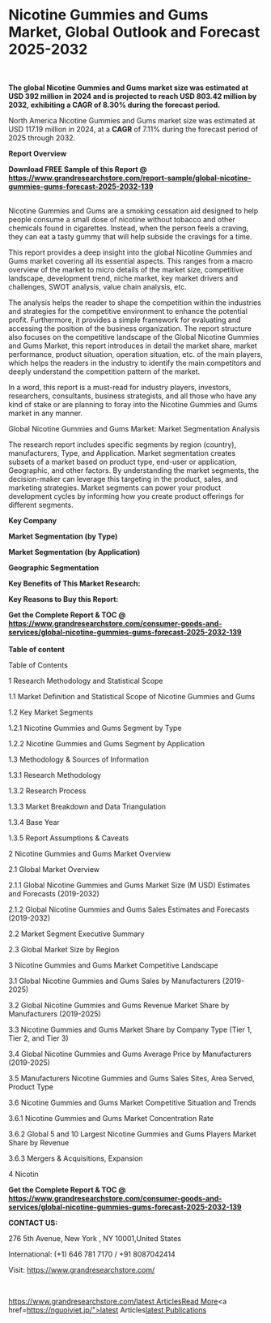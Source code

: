 <h1>Nicotine Gummies and Gums Market, Global Outlook and Forecast 2025-2032</h1><br/><p><strong>The global Nicotine Gummies and Gums market size was estimated at USD 392 million in 2024 and is projected to reach USD 803.42 million by 2032, exhibiting a <strong>CAGR</strong> of 8.30% during the forecast period.</strong></p><p>North America Nicotine Gummies and Gums market size was estimated at USD 117.19 million in 2024, at a <strong>CAGR</strong> of 7.11% during the forecast period of 2025 through 2032.</p><p><strong>Report Overview</strong></p><div><b>Download FREE Sample of this Report @ <a href="https://www.grandresearchstore.com/report-sample/global-nicotine-gummies-gums-forecast-2025-2032-139">https://www.grandresearchstore.com/report-sample/global-nicotine-gummies-gums-forecast-2025-2032-139</a></b></div><br><p>Nicotine Gummies and Gums are a smoking cessation aid designed to help people consume a small dose of nicotine without tobacco and other chemicals found in cigarettes. Instead, when the person feels a craving, they can eat a tasty gummy that will help subside the cravings for a time.</p><p>This report provides a deep insight into the global Nicotine Gummies and Gums market covering all its essential aspects. This ranges from a macro overview of the market to micro details of the market size, competitive landscape, development trend, niche market, key market drivers and challenges, SWOT analysis, value chain analysis, etc.</p><p>The analysis helps the reader to shape the competition within the industries and strategies for the competitive environment to enhance the potential profit. Furthermore, it provides a simple framework for evaluating and accessing the position of the business organization. The report structure also focuses on the competitive landscape of the Global Nicotine Gummies and Gums Market, this report introduces in detail the market share, market performance, product situation, operation situation, etc. of the main players, which helps the readers in the industry to identify the main competitors and deeply understand the competition pattern of the market.</p><p>In a word, this report is a must-read for industry players, investors, researchers, consultants, business strategists, and all those who have any kind of stake or are planning to foray into the Nicotine Gummies and Gums market in any manner.</p><p>Global Nicotine Gummies and Gums Market: Market Segmentation Analysis</p><p>The research report includes specific segments by region (country), manufacturers, Type, and Application. Market segmentation creates subsets of a market based on product type, end-user or application, Geographic, and other factors. By understanding the market segments, the decision-maker can leverage this targeting in the product, sales, and marketing strategies. Market segments can power your product development cycles by informing how you create product offerings for different segments.</p><p><strong>Key Company</strong></p><p><strong>Market Segmentation (by Type)</strong></p><p><strong>Market Segmentation (<strong>by Application</strong>)</strong></p><p><strong>Geographic Segmentation</strong></p><p><strong>Key Benefits of This Market Research:</strong></p><p><strong>Key <strong>Reasons to Buy</strong> this Report:</strong></p><div><b>Get the Complete Report & TOC @ <a href="https://www.grandresearchstore.com/consumer-goods-and-services/global-nicotine-gummies-gums-forecast-2025-2032-139">https://www.grandresearchstore.com/consumer-goods-and-services/global-nicotine-gummies-gums-forecast-2025-2032-139</a></b></div><br><b>Table of content</b><p>Table of Contents<br />
 
 1 Research Methodology and Statistical Scope<br />
 
 1.1 Market Definition and Statistical Scope of Nicotine Gummies and Gums<br />
 
 1.2 Key Market Segments<br />
 
 1.2.1 Nicotine Gummies and Gums Segment by Type<br />
 
 1.2.2 Nicotine Gummies and Gums Segment by Application<br />
 
 1.3 Methodology & Sources of Information<br />
 
 1.3.1 Research Methodology<br />
 
 1.3.2 Research Process<br />
 
 1.3.3 Market Breakdown and Data Triangulation<br />
 
 1.3.4 Base Year<br />
 
 1.3.5 Report Assumptions & Caveats<br />
 
 2 Nicotine Gummies and Gums Market Overview<br />
 
 2.1 Global Market Overview<br />
 
 2.1.1 Global Nicotine Gummies and Gums Market Size (M USD) Estimates and Forecasts (2019-2032)<br />
 
 2.1.2 Global Nicotine Gummies and Gums Sales Estimates and Forecasts (2019-2032)<br />
 
 2.2 Market Segment Executive Summary<br />
 
 2.3 Global Market Size by Region<br />
 
 3 Nicotine Gummies and Gums Market Competitive Landscape<br />
 
 3.1 Global Nicotine Gummies and Gums Sales by Manufacturers (2019-2025)<br />
 
 3.2 Global Nicotine Gummies and Gums Revenue Market Share by Manufacturers (2019-2025)<br />
 
 3.3 Nicotine Gummies and Gums Market Share by Company Type (Tier 1, Tier 2, and Tier 3)<br />
 
 3.4 Global Nicotine Gummies and Gums Average Price by Manufacturers (2019-2025)<br />
 
 3.5 Manufacturers Nicotine Gummies and Gums Sales Sites, Area Served, Product Type<br />
 
 3.6 Nicotine Gummies and Gums Market Competitive Situation and Trends<br />
 
 3.6.1 Nicotine Gummies and Gums Market Concentration Rate<br />
 
 3.6.2 Global 5 and 10 Largest Nicotine Gummies and Gums Players Market Share by Revenue<br />
 
 3.6.3 Mergers & Acquisitions, Expansion<br />
 
 4 Nicotin<br><div><b>Get the Complete Report & TOC @ <a href="https://www.grandresearchstore.com/consumer-goods-and-services/global-nicotine-gummies-gums-forecast-2025-2032-139">https://www.grandresearchstore.com/consumer-goods-and-services/global-nicotine-gummies-gums-forecast-2025-2032-139</a></b></div></p>
 
 <b>CONTACT US:</b><br>
 
 276 5th Avenue, New York , NY 10001,United States<br>
 
 International: (+1) 646 781 7170 / +91 8087042414<br>
 
 Visit: <a href="https://www.grandresearchstore.com/">https://www.grandresearchstore.com/</a>
 
 <br>
 
 <a href="https://gyeongbokgung.com">https://www.grandresearchstore.com/</a><a href="https://hallyeomaritime.com">latest Articles</a><a href="https://jingwansa.com">Read More</a><a href=https://nguoiviet.jp/">latest Articles</a><a href="https://www.intelmarketresearch.com/">latest Publications</a>